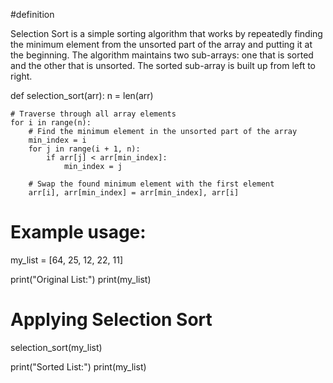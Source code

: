 #definition

Selection Sort is a simple sorting algorithm that works by repeatedly finding the minimum element from the unsorted part of the array and putting it at the beginning. The algorithm maintains two sub-arrays: one that is sorted and the other that is unsorted. The sorted sub-array is built up from left to right.

def selection_sort(arr):
    n = len(arr)

    # Traverse through all array elements
    for i in range(n):
        # Find the minimum element in the unsorted part of the array
        min_index = i
        for j in range(i + 1, n):
            if arr[j] < arr[min_index]:
                min_index = j

        # Swap the found minimum element with the first element
        arr[i], arr[min_index] = arr[min_index], arr[i]

# Example usage:
my_list = [64, 25, 12, 22, 11]

print("Original List:")
print(my_list)

# Applying Selection Sort
selection_sort(my_list)

print("Sorted List:")
print(my_list)
